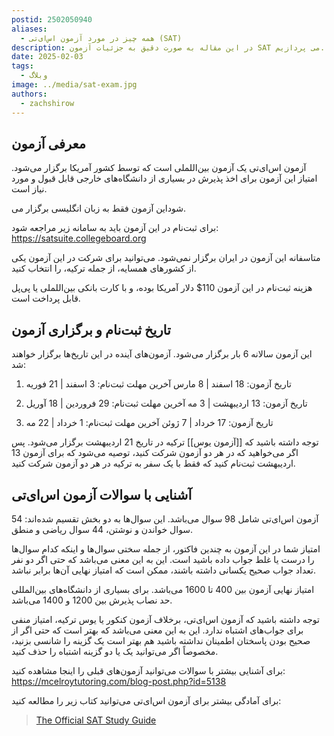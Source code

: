 ```yaml
---
postid: 2502050940
aliases:
  - همه چیز در مورد آزمون اس‌ای‌تی (SAT)
description: در این مقاله به صورت دقیق به جزئیات آزمون SAT می پردازیم.
date: 2025-02-03
tags:
  - وبلاگ
image: ../media/sat-exam.jpg
authors:
  - zachshirow
---
```



## معرفی آزمون

آزمون اس‌ای‌تی یک آزمون بین‌اللملی است که توسط کشور آمریکا برگزار می‌شود. امتیاز این آزمون برای اخذ پذیرش در بسیاری از دانشگاه‌های خارجی قابل قبول و مورد نیاز است. 

این آزمون فقط به زبان انگلیسی برگزار می‎‌شود.

برای ثبت‌نام در این آزمون باید به سامانه زیر مراجعه شود:
https://satsuite.collegeboard.org

متاسفانه این آزمون در ایران برگزار نمی‌شود. می‌توانید برای شرکت در این آزمون یکی از کشورهای همسایه، از جمله ترکیه، را انتخاب کنید.

هزینه ثبت‌نام در این آزمون 110$ دلار آمریکا بوده، و با کارت بانکی بین‌اللملی یا پی‌پل قابل پرداخت است. 

## تاریخ ثبت‌نام و برگزاری آزمون

 این آزمون سالانه 6 بار برگزار می‌شود. آزمون‌های آینده در این تاریخ‌ها برگزار خواهند شد:

1. تاریخ آزمون: 18 اسفند | 8 مارس
   آخرین مهلت ثبت‌نام: 3 اسفند | 21 فوریه

2. تاریخ آزمون: 13 اردیبهشت | 3 مه
   آخرین مهلت ثبت‌نام: 29 فروردین | 18 آوریل

3. تاریخ آزمون: 17 خرداد | 7 ژوئن
   آخرین مهلت ثبت‌نام: 1 خرداد | 22 مه

توجه داشته باشید که [[آزمون یوس]] ترکیه در تاریخ 21 اردیبهشت برگزار می‌شود. پس اگر می‌خواهید که در هر دو آزمون شرکت کنید، توصیه می‌شود که برای آزمون 13 اردیبهشت ثبت‌نام کنید که فقط با یک سفر به ترکیه در هر دو آزمون شرکت کنید.

## آشنایی با سوالات آزمون اس‌ای‌تی

آزمون اس‌ای‌تی شامل 98 سوال می‌باشد. این سوال‌ها به دو بخش تقسیم شده‌اند: 54 سوال خواندن و نوشتن، 44 سوال ریاضی و منطق.

امتیاز شما در این آزمون به چندین فاکتور، از جمله سختی سوال‌ها و اینکه کدام سوال‌ها را درست یا غلط جواب داده باشید است. این به این معنی می‌باشد که حتی اگر دو نفر تعداد جواب صحیح یکسانی داشته باشند، ممکن است که امتیاز نهایی آن‌ها برابر نباشد. 

امتیاز نهایی آزمون بین 400 تا 1600 می‌باشد. برای بسیاری از دانشگاه‌های بین‌المللی حد نصاب پذیرش بین 1200 و 1400 می‌باشد. 

توجه داشته باشید که آزمون اس‌ای‌تی، برخلاف آزمون کنکور یا یوس ترکیه، امتیاز منفی برای جواب‌های اشتباه ندارد. این به این معنی می‌باشد که بهتر است که حتی اگر از صحیح بودن پاسختان اطمینان نداشته باشید هم بهتر است یک گزینه را شانسی بزنید، مخصوصاً اگر می‌توانید یک یا دو گزینه اشتباه را حذف کنید.

برای آشنایی بیشتر با سوالات می‌توانید آزمون‌های قبلی را اینجا مشاهده کنید:
https://mcelroytutoring.com/blog-post.php?id=5138

برای آمادگی بیشتر برای آزمون اس‌ای‌تی می‌توانید کتاب زیر را مطالعه کنید:

> [The Official SAT Study Guide](https://files.daynetcafe.ir/media/2501251401/The%20Official%20SAT%20Study%20Guide.pdf)
